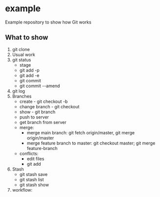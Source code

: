 example
=======

Example repository to show how Git works

What to show
------------


1. git clone
2. Usual work
3. git status
	- stage
	- git add -p
	- git add -e
	- git commit
	- git commit --amend
4. git log
5. Branches
	- create - git checkout -b
	- change branch - git checkout
	- show - git branch
	- push to server
	- get branch from server
	- merge:
		- merge main branch: git fetch origin/master, git merge origin/master
		- merge feature branch to master: git checkout master; git merge feature-branch
	- conflicts:
		- edit files
		- git add
6. Stash
	- git stash save
	- git stash list
	- git stash show
7. workflow:
